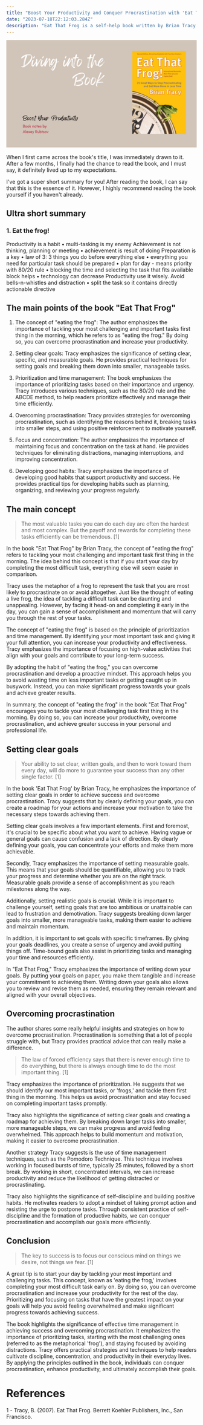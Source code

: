 ```yaml
---
title: "Boost Your Productivity and Conquer Procrastination with 'Eat That Frog' by Brian Tracy"
date: "2023-07-18T22:12:03.284Z"
description: "Eat That Frog is a self-help book written by Brian Tracy. It provides practical strategies for overcoming procrastination and increasing productivity. The book emphasizes the importance of prioritizing tasks and tackling the most challenging ones first, which is symbolized by the metaphor of eating a frog. Tracy offers various techniques and tips to help readers manage their time effectively and achieve their goals."
---
```

![Eat That Frog](cover.png)

When I first came across the book's title, I was immediately drawn to it. After a few months, I finally had the chance to read the book, and I must say, it definitely lived up to my expectations.


I've got a super short summary for you! After reading the book, I can say that this is the essence of it. However, I highly recommend reading the book yourself if you haven't already.


## Ultra short summary


### 1. Eat the frog!


Productivity is a habit
	•	multi-tasking is my enemy
Achievement is not thinking, planning or meeting
	•	achievement is result of doing
Preparation is a key
	•	law of 3: 3 things you do before everything else
	•	everything you need for particular task should be prepared
	•	plan for day - means priority with 80/20 rule
	•	blocking the time and selecting the task that fits available block helps
	•	technology can decrease Productivity use it wisely. Avoid bells-n-whistles and distraction
	•	split the task so it contains directly actionable directive


## The main points of the book "Eat That Frog"


1. The concept of "eating the frog": The author emphasizes the importance of tackling your most challenging and important tasks first thing in the morning, which he refers to as "eating the frog." By doing so, you can overcome procrastination and increase your productivity.

2. Setting clear goals: Tracy emphasizes the significance of setting clear, specific, and measurable goals. He provides practical techniques for setting goals and breaking them down into smaller, manageable tasks.

3. Prioritization and time management: The book emphasizes the importance of prioritizing tasks based on their importance and urgency. Tracy introduces various techniques, such as the 80/20 rule and the ABCDE method, to help readers prioritize effectively and manage their time efficiently.

4. Overcoming procrastination: Tracy provides strategies for overcoming procrastination, such as identifying the reasons behind it, breaking tasks into smaller steps, and using positive reinforcement to motivate yourself.

5. Focus and concentration: The author emphasizes the importance of maintaining focus and concentration on the task at hand. He provides techniques for eliminating distractions, managing interruptions, and improving concentration.

6. Developing good habits: Tracy emphasizes the importance of developing good habits that support productivity and success. He provides practical tips for developing habits such as planning, organizing, and reviewing your progress regularly.

## The main concept


>The most valuable tasks you can do each day are often the hardest and most complex. But the payoff and rewards for completing these tasks efficiently can be tremendous. [1]

In the book "Eat That Frog" by Brian Tracy, the concept of "eating the frog" refers to tackling your most challenging and important task first thing in the morning. The idea behind this concept is that if you start your day by completing the most difficult task, everything else will seem easier in comparison.

Tracy uses the metaphor of a frog to represent the task that you are most likely to procrastinate on or avoid altogether. Just like the thought of eating a live frog, the idea of tackling a difficult task can be daunting and unappealing. However, by facing it head-on and completing it early in the day, you can gain a sense of accomplishment and momentum that will carry you through the rest of your tasks.

The concept of "eating the frog" is based on the principle of prioritization and time management. By identifying your most important task and giving it your full attention, you can increase your productivity and effectiveness. Tracy emphasizes the importance of focusing on high-value activities that align with your goals and contribute to your long-term success.

By adopting the habit of "eating the frog," you can overcome procrastination and develop a proactive mindset. This approach helps you to avoid wasting time on less important tasks or getting caught up in busywork. Instead, you can make significant progress towards your goals and achieve greater results.

In summary, the concept of "eating the frog" in the book "Eat That Frog" encourages you to tackle your most challenging task first thing in the morning. By doing so, you can increase your productivity, overcome procrastination, and achieve greater success in your personal and professional life.

## Setting clear goals


>Your ability to set clear, written goals, and then to work toward them every day, will do more to guarantee your success than any other single factor. [1]

In the book 'Eat That Frog' by Brian Tracy, he emphasizes the importance of setting clear goals in order to achieve success and overcome procrastination. Tracy suggests that by clearly defining your goals, you can create a roadmap for your actions and increase your motivation to take the necessary steps towards achieving them.

Setting clear goals involves a few important elements. First and foremost, it's crucial to be specific about what you want to achieve. Having vague or general goals can cause confusion and a lack of direction. By clearly defining your goals, you can concentrate your efforts and make them more achievable.

Secondly, Tracy emphasizes the importance of setting measurable goals. This means that your goals should be quantifiable, allowing you to track your progress and determine whether you are on the right track. Measurable goals provide a sense of accomplishment as you reach milestones along the way.

Additionally, setting realistic goals is crucial. While it is important to challenge yourself, setting goals that are too ambitious or unattainable can lead to frustration and demotivation. Tracy suggests breaking down larger goals into smaller, more manageable tasks, making them easier to achieve and maintain momentum.

In addition, it is important to set goals with specific timeframes. By giving your goals deadlines, you create a sense of urgency and avoid putting things off. Time-bound goals also assist in prioritizing tasks and managing your time and resources efficiently.

In "Eat That Frog," Tracy emphasizes the importance of writing down your goals. By putting your goals on paper, you make them tangible and increase your commitment to achieving them. Writing down your goals also allows you to review and revise them as needed, ensuring they remain relevant and aligned with your overall objectives.

## Overcoming procrastination


The author shares some really helpful insights and strategies on how to overcome procrastination. Procrastination is something that a lot of people struggle with, but Tracy provides practical advice that can really make a difference.

>The law of forced efficiency says that there is never enough time to do everything, but there is always enough time to do the most important thing. [1]

Tracy emphasizes the importance of prioritization. He suggests that we should identify our most important tasks, or 'frogs,' and tackle them first thing in the morning. This helps us avoid procrastination and stay focused on completing important tasks promptly.

Tracy also highlights the significance of setting clear goals and creating a roadmap for achieving them. By breaking down larger tasks into smaller, more manageable steps, we can make progress and avoid feeling overwhelmed. This approach helps to build momentum and motivation, making it easier to overcome procrastination.

Another strategy Tracy suggests is the use of time management techniques, such as the Pomodoro Technique. This technique involves working in focused bursts of time, typically 25 minutes, followed by a short break. By working in short, concentrated intervals, we can increase productivity and reduce the likelihood of getting distracted or procrastinating.

Tracy also highlights the significance of self-discipline and building positive habits. He motivates readers to adopt a mindset of taking prompt action and resisting the urge to postpone tasks. Through consistent practice of self-discipline and the formation of productive habits, we can conquer procrastination and accomplish our goals more efficiently.

## Conclusion


>The key to success is to focus our conscious mind on things we desire, not things we fear. [1]

A great tip is to start your day by tackling your most important and challenging tasks. This concept, known as 'eating the frog,' involves completing your most difficult task early on. By doing so, you can overcome procrastination and increase your productivity for the rest of the day. Prioritizing and focusing on tasks that have the greatest impact on your goals will help you avoid feeling overwhelmed and make significant progress towards achieving success.

The book highlights the significance of effective time management in achieving success and overcoming procrastination. It emphasizes the importance of prioritizing tasks, starting with the most challenging ones (referred to as the metaphorical 'frog'), and staying focused by avoiding distractions. Tracy offers practical strategies and techniques to help readers cultivate discipline, concentration, and productivity in their everyday lives. By applying the principles outlined in the book, individuals can conquer procrastination, enhance productivity, and ultimately accomplish their goals.

# References

1 - Tracy, B. (2007). Eat That Frog. Berrett Koehler Publishers, Inc., San Francisco.


